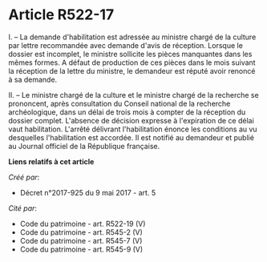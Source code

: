 # Article R522-17

I. – La demande d'habilitation est adressée au ministre chargé de la culture par lettre recommandée avec demande d'avis de
réception. Lorsque le dossier est incomplet, le ministre sollicite les pièces manquantes dans les mêmes formes. A défaut de
production de ces pièces dans le mois suivant la réception de la lettre du ministre, le demandeur est réputé avoir renoncé à
sa demande.

II. – Le ministre chargé de la culture et le ministre chargé de la recherche se prononcent, après consultation du Conseil
national de la recherche archéologique, dans un délai de trois mois à compter de la réception du dossier complet. L'absence
de décision expresse à l'expiration de ce délai vaut habilitation. L'arrêté délivrant l'habilitation énonce les conditions au
vu desquelles l'habilitation est accordée. Il est notifié au demandeur et publié au Journal officiel de la République
française.

**Liens relatifs à cet article**

_Créé par_:

  - Décret n°2017-925 du 9 mai 2017 - art. 5

_Cité par_:

  - Code du patrimoine - art. R522-19 (V)
  - Code du patrimoine - art. R545-2 (V)
  - Code du patrimoine - art. R545-7 (V)
  - Code du patrimoine - art. R545-9 (V)

